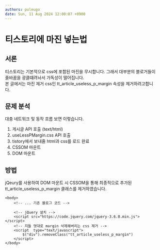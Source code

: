```yaml
---
authors: puleugo
date: Sun, 11 Aug 2024 12:00:07 +0900
---
```


# 티스토리에 마진 넣는법

## 서론

티스토리는 기본적으로 css에 포함된 마진을 무시합니다. 그래서 대부분의 블로거들이 줄바꿈을 광클떄려놔서 가독성이 떨어집니다.  
본 글에서는 마진 제거 css인 tt\_article\_useless\_p\_margin 속성을 제거하려고합니다.

## 문제 분석

대충 네트워크 및 동작 흐름 보면 이렇습니다.

1. 게시글 API 호출 (text/html)
2. useLessPMargin.css API 호출
3. tistory에서 보내줄 html과 css를 로드 완료
4. CSSOM 마운트
5. DOM 마운트

## 방법

jQeury를 사용하여 DOM 마운트 시 CSSOM을 통해 최종적으로 추가된 tt\_article\_useless\_p\_margin 클래스를 제거하였습니다.

```
<body>
	<!-- ... 기존 블로그 코드 -->

	<!-- jQuery 설치 -->
	<script src="https://code.jquery.com/jquery-3.6.0.min.js"></script>
	<!-- 지들 멋대로 margin 삭제해버리는 css 제거 -->
	<script  type="text/javascript">
		$("div").removeClass("tt_article_useless_p_margin")
	</script>
</body>
```

